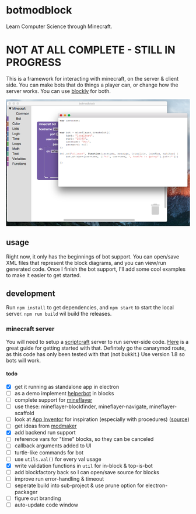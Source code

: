 # botmodblock

Learn Computer Science through Minecraft.

# NOT AT ALL COMPLETE - STILL IN PROGRESS

This is a framework for interacting with minecraft, on the server & client side.  You can make bots that do things a player can, or change how the server works. You can use [blockly](https://developers.google.com/blockly/) for both.

![screenshot](screenshot.png)

## usage

Right now, it only has the beginnings of bot support. You can open/save XML files that represent the block diagrams, and you can view/run generated code. Once I finish the bot support, I'll add some cool examples to make it easier to get started.

## development

Run `npm install` to get dependencies, and `npm start` to start the local server. `npm run build` wil build the releases.

### minecraft server

You will need to setup a [scriptcraft](http://scriptcraftjs.org/) server to run server-side code. [Here](https://github.com/walterhiggins/ScriptCraft/blob/master/README.md) is a great guide for getting started with that. Defintely go the canarymod route, as this code has only been tested with that (not bukkit.) Use version 1.8 so bots will work.



#### todo
-  [X] get it running as standalone app in electron
-  [ ] as a demo implement [helperbot](https://www.npmjs.com/package/helperbot) in blocks
-  [ ] complete support for [mineflayer](https://github.com/PrismarineJS/mineflayer)
-  [ ] use these: mineflayer-blockfinder, mineflayer-navigate, mineflayer-scaffold
-  [ ] look at [App Inventor](http://ai2.appinventor.mit.edu/) for inspiration (especially with procedures) ([source](https://github.com/mit-cml/appinventor-sources))
-  [ ] get ideas from [modmaker](http://inspiredtoeducate.net/modmaker/)
-  [X] add backend run support
-  [ ] reference vars for "time" blocks, so they can be canceled
-  [ ] callback arguments added to UI
-  [ ] turtle-like commands for bot
-  [ ] use `utils.val()` for every val usage
-  [X] write validation functions in `util` for in-block & top-is-bot
-  [ ] add blockfactory back so I can open/save source for blocks
-  [ ] improve run error-handling & timeout
-  [ ] seperate build into sub-project & use prune option for electron-packager
-  [ ] figure out branding
-  [ ] auto-update code window
